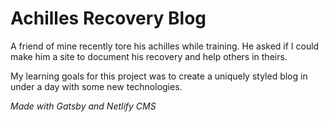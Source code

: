 # Achilles Recovery Blog

A friend of mine recently tore his achilles while training. He asked if I could make him a site to document his recovery and help others in theirs.

My learning goals for this project was to create a uniquely styled blog in under a day with some new technologies.

_Made with Gatsby and Netlify CMS_
